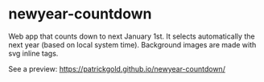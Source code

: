 # newyear-countdown

Web app that counts down to next January 1st. It selects automatically the next year (based on local system time). Background images are made with svg inline tags.

See a preview: https://patrickgold.github.io/newyear-countdown/
